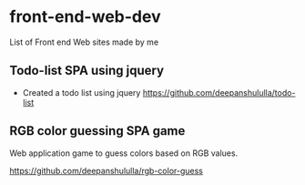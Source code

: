 # front-end-web-dev
List of Front end Web sites made by me

## Todo-list SPA using jquery

* Created a todo list using jquery
https://github.com/deepanshululla/todo-list

## RGB color guessing SPA game

Web application game to guess colors based on RGB values.

https://github.com/deepanshululla/rgb-color-guess


